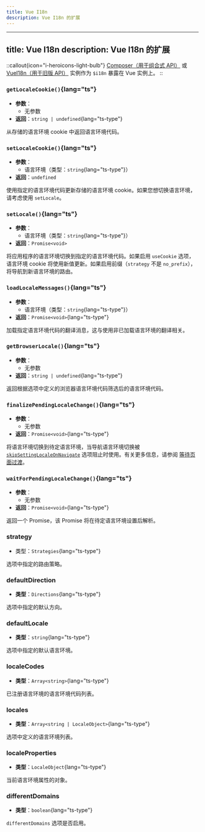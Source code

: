 ```yaml
---
title: Vue I18n
description: Vue I18n 的扩展
---
```


-----

## title: Vue I18n description: Vue I18n 的扩展

::callout{icon="i-heroicons-light-bulb"}
[Composer（用于组合式 API）](https://vue-i18n.intlify.dev/api/composition.html#composer) 或 [VueI18n（用于旧版 API）](https://vue-i18n.intlify.dev/api/legacy.html#vuei18n) 实例作为 `$i18n` 暴露在 Vue 实例上。
::

### `getLocaleCookie()`{lang="ts"}

- **参数**：
  - 无参数
- **返回**：`string | undefined`{lang="ts-type"}

从存储的语言环境 cookie 中返回语言环境代码。

### `setLocaleCookie()`{lang="ts"}

- **参数**：
  - 语言环境（类型：`string`{lang="ts-type"}）
- **返回**：`undefined`

使用指定的语言环境代码更新存储的语言环境 cookie。如果您想切换语言环境，请考虑使用 `setLocale`。

### `setLocale()`{lang="ts"}

- **参数**：
  - 语言环境（类型：`string`{lang="ts-type"}）
- **返回**：`Promise<void>`

将应用程序的语言环境切换到指定的语言环境代码。如果启用 `useCookie` 选项，语言环境 cookie 将使用新值更新。如果启用前缀（`strategy` 不是 `no_prefix`），将导航到新语言环境的路由。

### `loadLocaleMessages()`{lang="ts"}

- **参数**：
  - 语言环境（类型：`string`{lang="ts-type"}）
- **返回**：`Promise<void>`{lang="ts-type"}

加载指定语言环境代码的翻译消息，这与使用非已加载语言环境的翻译相关。

### `getBrowserLocale()`{lang="ts"}

- **参数**：
  - 无参数
- **返回**：`string | undefined`{lang="ts-type"}

返回根据选项中定义的浏览器语言环境代码筛选后的语言环境代码。

### `finalizePendingLocaleChange()`{lang="ts"}

- **参数**：
  - 无参数
- **返回**：`Promise<void>`{lang="ts-type"}

将语言环境切换到待定语言环境，当导航语言环境切换被 [`skipSettingLocaleOnNavigate`](https://www.google.com/search?q=/docs/api/options%23skipsettinglocaleonnavigate) 选项阻止时使用。有关更多信息，请参阅 [等待页面过渡](https://www.google.com/search?q=/docs/guide/lang-switcher%23wait-for-page-transition)。

### `waitForPendingLocaleChange()`{lang="ts"}

- **参数**：
  - 无参数
- **返回**：`Promise<void>`{lang="ts-type"}

返回一个 Promise，该 Promise 将在待定语言环境设置后解析。

### strategy

- 类型：`Strategies`{lang="ts-type"}

选项中指定的路由策略。

### defaultDirection

- **类型**：`Directions`{lang="ts-type"}

选项中指定的默认方向。

### defaultLocale

- **类型**：`string`{lang="ts-type"}

选项中指定的默认语言环境。

### localeCodes

- **类型**：`Array<string>`{lang="ts-type"}

已注册语言环境的语言环境代码列表。

### locales

- **类型**：`Array<string | LocaleObject>`{lang="ts-type"}

选项中定义的语言环境列表。

### localeProperties

- **类型**：`LocaleObject`{lang="ts-type"}

当前语言环境属性的对象。

### differentDomains

- **类型**：`boolean`{lang="ts-type"}

`differentDomains` 选项是否启用。
